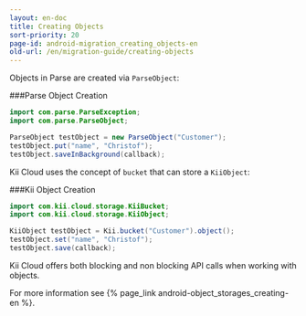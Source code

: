 ```yaml
---
layout: en-doc
title: Creating Objects
sort-priority: 20
page-id: android-migration_creating_objects-en
old-url: /en/migration-guide/creating-objects
---
```

Objects in Parse are created via `ParseObject`:

###Parse Object Creation
```java
import com.parse.ParseException;
import com.parse.ParseObject;

ParseObject testObject = new ParseObject("Customer");
testObject.put("name", "Christof");
testObject.saveInBackground(callback);
```

Kii Cloud uses the concept of `bucket` that can store a `KiiObject`:

###Kii Object Creation
```java
import com.kii.cloud.storage.KiiBucket;
import com.kii.cloud.storage.KiiObject;

KiiObject testObject = Kii.bucket("Customer").object();
testObject.set("name", "Christof");
testObject.save(callback);
```

Kii Cloud offers both blocking and non blocking API calls when working with objects.

For more information see {% page_link android-object_storages_creating-en %}.